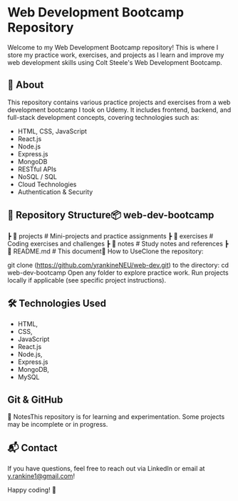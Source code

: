 # Web Development Bootcamp Repository
Welcome to my Web Development Bootcamp repository! This is where I store my practice work, exercises, and projects as I learn and improve my web development skills using Colt Steele's Web Development Bootcamp. 

## 📌 About 
This repository contains various practice projects and exercises from a web development bootcamp I took on Udemy. It includes frontend, backend, and full-stack development concepts, covering technologies such as:
- HTML, CSS, JavaScript
- React.js
- Node.js
- Express.js
- MongoDB
- RESTful APIs
- NoSQL / SQL
- Cloud Technologies
- Authentication & Security

## 📂 Repository Structure📦 web-dev-bootcamp
 ┣ 📂 projects        # Mini-projects and practice assignments
 ┣ 📂 exercises       # Coding exercises and challenges
 ┣ 📂 notes           # Study notes and references
 ┣ 📜 README.md       # This document🚀 How to UseClone the repository:

git clone (https://github.com/yrankineNEU/web-dev.git) to the directory:
cd web-dev-bootcamp
Open any folder to explore practice work.
Run projects locally if applicable (see specific project instructions).

## 🛠️ Technologies Used
- HTML, 
- CSS, 
- JavaScript
- React.js
- Node.js, 
- Express.js
- MongoDB, 
- MySQL

## Git & GitHub
📖 NotesThis repository is for learning and experimentation. Some projects may be incomplete or in progress.

## 📬 Contact
If you have questions, feel free to reach out via LinkedIn or email at y.rankine1@gmail.com!

Happy coding! 🎉